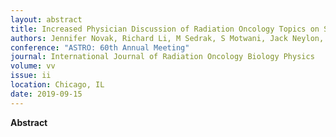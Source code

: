 ```yaml
---
layout: abstract
title: Increased Physician Discussion of Radiation Oncology Topics on Social Media Correlates with Increased Patient Engagement - Elevating the Profile of the Field
authors: Jennifer Novak, Richard Li, M Sedrak, S Motwani, Jack Neylon, Scott Glaser, Brian Kavanagh, and Arya Amini
conference: "ASTRO: 60th Annual Meeting"
journal: International Journal of Radiation Oncology Biology Physics
volume: vv
issue: ii
location: Chicago, IL
date: 2019-09-15
---
```

**Abstract**

